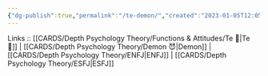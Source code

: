 ```yaml
---
{"dg-publish":true,"permalink":"/te-demon/","created":"2023-01-05T12:05:38.036+01:00","updated":"2023-02-26T16:43:17.218+01:00"}
---
```


Links :: [[CARDS/Depth Psychology Theory/Functions & Attitudes/Te 🏹\|Te 🏹]] | [[CARDS/Depth Psychology Theory/Demon 😈\|Demon]] | [[CARDS/Depth Psychology Theory/ENFJ\|ENFJ]] | [[CARDS/Depth Psychology Theory/ESFJ\|ESFJ]]
